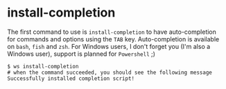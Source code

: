 # install-completion

The first command to use is `install-completion` to have auto-completion for commands and options using the `TAB` key.
Auto-completion is available on `bash`, `fish` and `zsh`. For Windows users, I don't forget you (I'm also a Windows
user), support is planned for `Powershell` ;)

```shell
$ ws install-completion
# when the command succeeded, you should see the following message
Successfully installed completion script!
```
